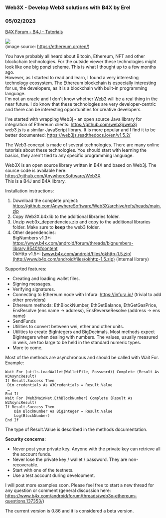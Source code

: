 ### Web3X - Develop Web3 solutions with B4X by Erel
### 05/02/2023
[B4X Forum - B4J - Tutorials](https://www.b4x.com/android/forum/threads/137350/)

![](https://www.b4x.com/basic4android/images/firefox_0Lzb5VCeAt.png)  
(image source: <https://ethereum.org/en/>)  
  
You have probably all heard about Bitcoin, Ethereum, NFT and other blockchain technologies. For the outside viewer these technologies might look like one big ponzi scheme. This is what I thought up to a few months ago.  
However, as I started to read and learn, I found a very interesting technology ecosystem. The Ethereum blockchain is especially interesting for us, the developers, as it is a blockchain with built-in programming language.  
I'm not an oracle and I don't know whether [Web3](https://en.wikipedia.org/wiki/Web3) will be a real thing in the near future. I do know that these technologies are very developer-centric and there can be interesting opportunities for creative developers.  
  
I've started with wrapping Web3j - an open source Java library for integration of Ethereum clients: <https://github.com/web3j/web3j>  
web3.js is a similar JavaScript library. It is more popular and I find it to be better documented: <https://web3js.readthedocs.io/en/v1.5.2/>  
  
The Web3 concept is made of several technologies. There are many online tutorials about these technologies. You should start with learning the basics, they aren't tied to any specific programming language.  
  
Web3X is an open source library written in B4X and based on Web3j. The source code is available here: <https://github.com/AnywhereSoftware/Web3X>  
This is a B4J and B4A library.  
  
Installation instructions:  
  
1. Download the complete project: <https://github.com/AnywhereSoftware/Web3X/archive/refs/heads/main.zip>  
2. Copy Web3X.b4xlib to the additional libraries folder.  
3. Unzip web3x\_dependencies.zip and copy to the additional libraries folder. Make sure to **keep** the web3 folder.  
4. Other dependencies:  
BigNumbers v1.3+: <https://www.b4x.com/android/forum/threads/bignumbers-library.9540/#content>  
OkHttp v1.5+: [www.b4x.com/android/files/okhttp-1.5.zip](http://www.b4x.com/android/files/okhttp-1.5.zip) (internal library)  
  
  
Supported features:  

- Creating and loading wallet files.
- Signing messages.
- Verifying signatures.
- Connecting to Ethereum node with Infura: <https://infura.io/> (trivial to add other providers)
- Ethereum methods: EthBlockNumber, EthGetBalance, EthGetGasPrice, EnsResolve (ens name -> address), EnsReverseResolve (address -> ens name)
- SendFunds
- Utilities to convert between wei, ether and other units.
- Utilities to create BigIntegers and BigDecimals. Most methods expect BigIntegers when dealing with numbers. The values, usually measured in weis, are too large to be held in the standard numeric types.
- More to come.

Most of the methods are asynchronous and should be called with Wait For.  
Example:  

```B4X
Wait For (utils.LoadWallet(WalletFile, Password)) Complete (Result As W3AsyncResult)  
If Result.Success Then  
 Dim credentials As W3Credentials = Result.Value  
 …  
End If  
Wait For (Web3MainNet.EthBlockNumber) Complete (Result As W3AsyncResult)  
If Result.Success Then  
    Dim BlockNumber As BigInteger = Result.Value  
    Log(BlockNumber)  
End If
```

  
The type of Result.Value is described in the methods documentation.  
  
**Security concerns:**  
  
- Never post your private key. Anyone with the private key can retrieve all the account funds.  
- Never lose the private key / wallet / password. They are non-recoverable.  
- Start with one of the testnets.  
- Use a test account during development.  
  
I will post more examples soon. Please feel free to start a new thread for any question or comment (general discussion here: <https://www.b4x.com/android/forum/threads/web3x-ethereum-questions.137353/>)  
  
The current version is 0.86 and it is considered a beta version.